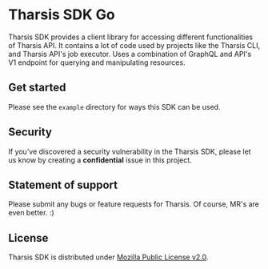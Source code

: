 # Tharsis SDK Go

Tharsis SDK provides a client library for accessing different functionalities of Tharsis API. It contains a lot of code used by projects like the Tharsis CLI, and Tharsis API's job executor. Uses a combination of GraphQL and API's V1 endpoint for querying and manipulating resources.

## Get started

Please see the `example` directory for ways this SDK can be used.

## Security

If you've discovered a security vulnerability in the Tharsis SDK, please let us know by creating a **confidential** issue in this project.

## Statement of support

Please submit any bugs or feature requests for Tharsis.  Of course, MR's are even better.  :)

## License

Tharsis SDK is distributed under [Mozilla Public License v2.0](https://www.mozilla.org/en-US/MPL/2.0/).

